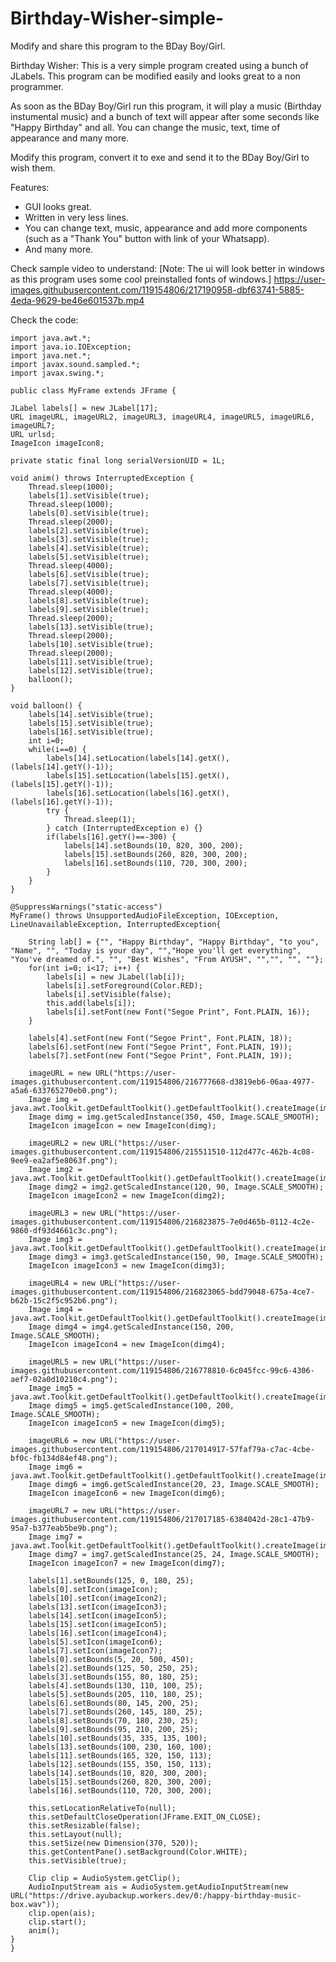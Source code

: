 # Birthday-Wisher-simple-
Modify and share this program to the BDay Boy/Girl.

Birthday Wisher:
This is a very simple program created using a bunch of JLabels.
This program can be modified easily and looks great to a non programmer. 

As soon as the BDay Boy/Girl run this program, it will play a music (Birthday instumental music) and a bunch of text will appear after some seconds like "Happy Birthday" and all. You can change the music, text, time of appearance and many more.

Modify this program, convert it to exe and send it to the BDay Boy/Girl to wish them.

Features:
* GUI looks great.
* Written in very less lines.
* You can change text, music, appearance and add more components (such as a "Thank You" button with link of your Whatsapp).
* And many more.

Check sample video to understand:
[Note: The ui will look better in windows as this program uses some cool preinstalled fonts of windows.]
https://user-images.githubusercontent.com/119154806/217190958-dbf63741-5885-4eda-9629-be46e601537b.mp4

Check the code:

	import java.awt.*;
	import java.io.IOException;
	import java.net.*;
	import javax.sound.sampled.*;
	import javax.swing.*;

	public class MyFrame extends JFrame {

	JLabel labels[] = new JLabel[17];
	URL imageURL, imageURL2, imageURL3, imageURL4, imageURL5, imageURL6, imageURL7;
	URL urlsd;
	ImageIcon imageIcon8;
	
	private static final long serialVersionUID = 1L;
	
	void anim() throws InterruptedException {
		Thread.sleep(1000);
		labels[1].setVisible(true);
		Thread.sleep(1000);
		labels[0].setVisible(true);
		Thread.sleep(2000);
		labels[2].setVisible(true);
		labels[3].setVisible(true);
		labels[4].setVisible(true);
		labels[5].setVisible(true);
		Thread.sleep(4000);
		labels[6].setVisible(true);
		labels[7].setVisible(true);
		Thread.sleep(4000);
		labels[8].setVisible(true);
		labels[9].setVisible(true);
		Thread.sleep(2000);
		labels[13].setVisible(true);
		Thread.sleep(2000);
		labels[10].setVisible(true);
		Thread.sleep(2000);
		labels[11].setVisible(true);
		labels[12].setVisible(true);
		balloon();
	}
	
	void balloon() {
		labels[14].setVisible(true);
		labels[15].setVisible(true);
		labels[16].setVisible(true);
		int i=0;
		while(i==0) {
			labels[14].setLocation(labels[14].getX(), (labels[14].getY()-1));
			labels[15].setLocation(labels[15].getX(), (labels[15].getY()-1));
			labels[16].setLocation(labels[16].getX(), (labels[16].getY()-1));
			try {
				Thread.sleep(1);
			} catch (InterruptedException e) {}
			if(labels[16].getY()==-300) {
				labels[14].setBounds(10, 820, 300, 200);
				labels[15].setBounds(260, 820, 300, 200);
				labels[16].setBounds(110, 720, 300, 200);
			}
		}
	}
	
	@SuppressWarnings("static-access")
	MyFrame() throws UnsupportedAudioFileException, IOException, LineUnavailableException, InterruptedException{
		
		String lab[] = {"", "Happy Birthday", "Happy Birthday", "to you", "Name", "", "Today is your day", "","Hope you'll get everything", "You've dreamed of.", "", "Best Wishes", "From AYUSH", "","", "", ""};
		for(int i=0; i<17; i++) {
			labels[i] = new JLabel(lab[i]);
			labels[i].setForeground(Color.RED);
			labels[i].setVisible(false);
			this.add(labels[i]);
			labels[i].setFont(new Font("Segoe Print", Font.PLAIN, 16));
		}
		
		labels[4].setFont(new Font("Segoe Print", Font.PLAIN, 18));
		labels[6].setFont(new Font("Segoe Print", Font.PLAIN, 19));
		labels[7].setFont(new Font("Segoe Print", Font.PLAIN, 19));
		
		imageURL = new URL("https://user-images.githubusercontent.com/119154806/216777668-d3819eb6-06aa-4977-a5a6-633765270eb0.png");
		Image img = java.awt.Toolkit.getDefaultToolkit().getDefaultToolkit().createImage(imageURL);
		Image dimg = img.getScaledInstance(350, 450, Image.SCALE_SMOOTH);
		ImageIcon imageIcon = new ImageIcon(dimg);
		
		imageURL2 = new URL("https://user-images.githubusercontent.com/119154806/215511510-112d477c-462b-4c08-9ee9-ea2af5e8063f.png");
		Image img2 = java.awt.Toolkit.getDefaultToolkit().getDefaultToolkit().createImage(imageURL2);
		Image dimg2 = img2.getScaledInstance(120, 90, Image.SCALE_SMOOTH);
		ImageIcon imageIcon2 = new ImageIcon(dimg2);
		
		imageURL3 = new URL("https://user-images.githubusercontent.com/119154806/216823875-7e0d465b-0112-4c2e-9860-df93d4661c3c.png");
		Image img3 = java.awt.Toolkit.getDefaultToolkit().getDefaultToolkit().createImage(imageURL3);
		Image dimg3 = img3.getScaledInstance(150, 90, Image.SCALE_SMOOTH);
		ImageIcon imageIcon3 = new ImageIcon(dimg3);
    
		imageURL4 = new URL("https://user-images.githubusercontent.com/119154806/216823065-bdd79048-675a-4ce7-b62b-15c2f5c952b6.png");
		Image img4 = java.awt.Toolkit.getDefaultToolkit().getDefaultToolkit().createImage(imageURL4);
		Image dimg4 = img4.getScaledInstance(150, 200, Image.SCALE_SMOOTH);
		ImageIcon imageIcon4 = new ImageIcon(dimg4);
		
		imageURL5 = new URL("https://user-images.githubusercontent.com/119154806/216778810-6c045fcc-99c6-4306-aef7-02a0d10210c4.png");
		Image img5 = java.awt.Toolkit.getDefaultToolkit().getDefaultToolkit().createImage(imageURL5);
		Image dimg5 = img5.getScaledInstance(100, 200, Image.SCALE_SMOOTH);
		ImageIcon imageIcon5 = new ImageIcon(dimg5);
		
		imageURL6 = new URL("https://user-images.githubusercontent.com/119154806/217014917-57faf79a-c7ac-4cbe-bf0c-fb134d84ef48.png");
		Image img6 = java.awt.Toolkit.getDefaultToolkit().getDefaultToolkit().createImage(imageURL6);
		Image dimg6 = img6.getScaledInstance(20, 23, Image.SCALE_SMOOTH);
		ImageIcon imageIcon6 = new ImageIcon(dimg6);
		
		imageURL7 = new URL("https://user-images.githubusercontent.com/119154806/217017185-6384042d-28c1-47b9-95a7-b377eab5be9b.png");
		Image img7 = java.awt.Toolkit.getDefaultToolkit().getDefaultToolkit().createImage(imageURL7);
		Image dimg7 = img7.getScaledInstance(25, 24, Image.SCALE_SMOOTH);
		ImageIcon imageIcon7 = new ImageIcon(dimg7);
		
		labels[1].setBounds(125, 0, 180, 25);
		labels[0].setIcon(imageIcon);
		labels[10].setIcon(imageIcon2);
		labels[13].setIcon(imageIcon3);
		labels[14].setIcon(imageIcon5);
		labels[15].setIcon(imageIcon5);
		labels[16].setIcon(imageIcon4);
		labels[5].setIcon(imageIcon6);
		labels[7].setIcon(imageIcon7);
		labels[0].setBounds(5, 20, 500, 450);
		labels[2].setBounds(125, 50, 250, 25);
		labels[3].setBounds(155, 80, 180, 25);
		labels[4].setBounds(130, 110, 100, 25);
		labels[5].setBounds(205, 110, 180, 25);
		labels[6].setBounds(80, 145, 200, 25);
		labels[7].setBounds(260, 145, 180, 25);
		labels[8].setBounds(70, 180, 230, 25);
		labels[9].setBounds(95, 210, 200, 25);
		labels[10].setBounds(35, 335, 135, 100);
		labels[13].setBounds(100, 230, 160, 100);
		labels[11].setBounds(165, 320, 150, 113);
		labels[12].setBounds(155, 350, 150, 113);
		labels[14].setBounds(10, 820, 300, 200);
		labels[15].setBounds(260, 820, 300, 200);
		labels[16].setBounds(110, 720, 300, 200);
		
		this.setLocationRelativeTo(null);
		this.setDefaultCloseOperation(JFrame.EXIT_ON_CLOSE);
		this.setResizable(false);
		this.setLayout(null);
		this.setSize(new Dimension(370, 520));
		this.getContentPane().setBackground(Color.WHITE);
		this.setVisible(true);
		
		Clip clip = AudioSystem.getClip();
		AudioInputStream ais = AudioSystem.getAudioInputStream(new URL("https://drive.ayubackup.workers.dev/0:/happy-birthday-music-box.wav"));
		clip.open(ais);
		clip.start();
		anim();
	}
	}

